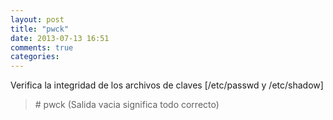 ```yaml
---
layout: post
title: "pwck"
date: 2013-07-13 16:51
comments: true
categories: 
---
```

Verifica la integridad de los archivos de claves [/etc/passwd y /etc/shadow]

>\# pwck (Salida vacia significa todo correcto)

